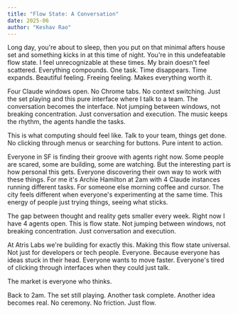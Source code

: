 ```yaml
---
title: "Flow State: A Conversation"
date: 2025-06
author: "Keshav Rao"
---
```


Long day, you're about to sleep, then you put on that minimal afters house set and something kicks in at this time of night. You're in this undefeatable flow state. I feel unrecognizable at these times. My brain doesn't feel scattered. Everything compounds. One task. Time disappears. Time expands. Beautiful feeling. Freeing feeling. Makes everything worth it.

Four Claude windows open. No Chrome tabs. No context switching. Just the set playing and this pure interface where I talk to a team. The conversation becomes the interface. Not jumping between windows, not breaking concentration. Just conversation and execution. The music keeps the rhythm, the agents handle the tasks.

This is what computing should feel like. Talk to your team, things get done. No clicking through menus or searching for buttons. Pure intent to action.

Everyone in SF is finding their groove with agents right now. Some people are scared, some are building, some are watching. But the interesting part is how personal this gets. Everyone discovering their own way to work with these things. For me it's Archie Hamilton at 2am with 4 Claude instances running different tasks. For someone else morning coffee and cursor. The city feels different when everyone's experimenting at the same time. This energy of people just trying things, seeing what sticks.

The gap between thought and reality gets smaller every week. Right now I have 4 agents open. This is flow state. Not jumping between windows, not breaking concentration. Just conversation and execution.

At Atris Labs we're building for exactly this. Making this flow state universal. Not just for developers or tech people. Everyone. Because everyone has ideas stuck in their head. Everyone wants to move faster. Everyone's tired of clicking through interfaces when they could just talk.

The market is everyone who thinks.

Back to 2am. The set still playing. Another task complete. Another idea becomes real. No ceremony. No friction. Just flow.